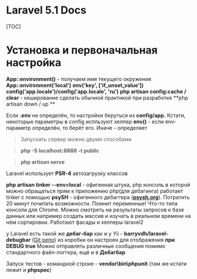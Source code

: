 Laravel 5.1 Docs
===============

[TOC]

# Установка и первоначальная настройка


**App::environment()** - получаем имя текущего окружения
**App::environment('local')**
**env('key', ['if_unset_value'])** 
**config('app.locale')/config('app.locale', 'ru')**
**php artisan config:cache / clear** - кеширование сделать обычной практикой при разработке
**php artisan down / up **

Если **.env** не определён, то настройки беруться из **config/app.** Кстати, некоторые параметры в config испльзуют хелпер **env()** - если env-параметр определён, то берёт его. Иначе - определяет

> Запускать сервер можно двумя способами 

> **php -S localhost:8888 -t public**

> **php artisan serve**

Laravel использует **PSR-4** автозагрузку классов

<i class='icon-pencil'></i> **php artisan tinker --env=local** - офигенная штука, php консоль в которой можно обращаться прям к приложению php(для дебагинга)
работает tinker с помощью **psySH** - офигенного дебаггера (**[psysh.org](http://psysh.org)**). Потратить 20 минут почитать возможности. Помнит переменные!
Что-то типа консоли для Chrome. Можно смотреть на результаты запросов к базе данных или например создать массив и изучать в реальном времени на нём сортировки.
Работают фасады и хелперы laravel2

<i class='icon-pencil'></i>  у Laravel есть такой же **дебаг-бар** как и у Yii - **barryvdh/laravel-debugbar** ([Git репо](https://github.com/barryvdh/laravel-debugbar)) из коробки он настроен для отображения **при DEBUG true**
Можно отправлять различные сообщения помимо стандартного файл-логгера, ещё и в **Дебагбар**

<i class='icon-pencil'></i>  Запуск тестов - командной строке - **vendor\bin\phpunit**  (там же кстати лежит и **phpspec**)
